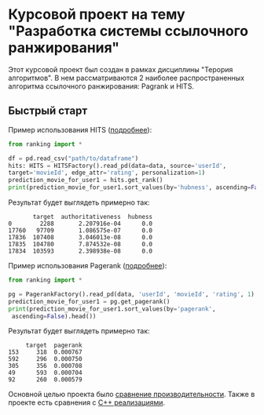 ﻿# Курсовой проект на тему "Разработка системы ссылочного ранжирования"

Этот курсовой проект был создан в рамках дисциплины "Терория алгоритмов". В нем рассматриваются 2 наиболее распространенных алгоритма ссылочного ранжирования: Pagrank и HITS.

## Быстрый старт
Пример использования HITS ([подробнее](./handmaid_hits_result_demonsration.ipynb)):
```python
from ranking import *

df = pd.read_csv("path/to/dataframe")
hits: HITS = HITSFactory().read_pd(data=data, source='userId', 
target='movieId', edge_attr='rating', personalization=1)
prediction_movie_for_user1 = hits.get_rank()
print(prediction_movie_for_user1.sort_values(by='hubness', ascending=False).head())
```

Результат будет выглядеть примерно так:
```
       target  authoritativeness  hubness
0        2288       2.207916e-04      0.0
17760   97709       1.086575e-07      0.0
17836  107408       3.046013e-08      0.0
17835  104780       7.874532e-08      0.0
17834  103593       2.398938e-08      0.0
```

Пример использования Pagerank ([подробнее](./handmaid_pagerank_result_demonsration.ipynb)):
```python
from ranking import *

pg = PagerankFactory().read_pd(data, 'userId', 'movieId', 'rating', 1)
prediction_movie_for_user1 = pg.get_pagerank()
print(prediction_movie_for_user1.sort_values(by='pagerank',
 ascending=False).head())

```

Результат будет выглядеть примерно так:
```
     target  pagerank
153     318  0.000767
592     296  0.000750
305     356  0.000708
49      593  0.000704
92      260  0.000579

```

Основной целью проекта было [сравнение производительности](./plot_comparision.ipynb).
Также в проекте есть сравнения с [C++ реализациями](https://github.com/DimaOshchepkov/LinkRanking).
